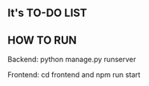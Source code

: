 ## It's TO-DO LIST

## HOW TO RUN

Backend: python manage.py runserver

Frontend: cd frontend and npm run start